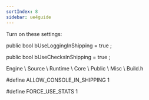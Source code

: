```yaml
---
sortIndex: 8
sidebar: ue4guide
---
```


Turn on these settings:

public bool bUseLoggingInShipping = true ;

public bool bUseChecksInShipping = true ;

Engine \\ Source \\ Runtime \\ Core \\ Public \\ Misc \\ Build.h

\#define ALLOW_CONSOLE_IN_SHIPPING 1

\#define FORCE_USE_STATS 1
